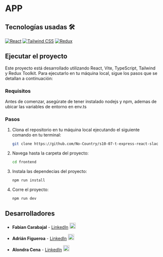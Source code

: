 # APP

## Tecnologías usadas 🛠️
[![React](https://img.shields.io/badge/React-61DAFB?style=for-the-badge&logo=react&logoColor=white)](https://reactjs.org/) [![Tailwind CSS](https://img.shields.io/badge/Tailwind%20CSS-38b2ac?style=for-the-badge&logo=tailwind-css&logoColor=white)](https://tailwindcss.com/) [![Redux](https://img.shields.io/badge/Redux-764ABC?style=for-the-badge&logo=redux&logoColor=white)](https://redux.js.org/)  


## Ejecutar el proyecto

Este proyecto está desarrollado utilizando React, Vite, TypeScript, Tailwind y Redux Toolkit. Para ejecutarlo en tu máquina local, sigue los pasos que se detallan a continuación:

### Requisitos

Antes de comenzar, asegúrate de tener instalado nodejs y npm, ademas de ubicar las variables de entorno en env.ts

### Pasos

1. Clona el repositorio en tu máquina local ejecutando el siguiente comando en tu terminal:

   ```bash
   git clone https://github.com/No-Country/s10-07-t-express-react-slack.git
   ```

2. Navega hasta la carpeta del proyecto:

   ```bash
   cd frontend
   ```

3. Instala las dependecias del proyecto:
   
   ```bash
   npm run install
   ```
   
5. Corre el proyecto:
   
   ```bash
   npm run dev
   ```

## Desarrolladores
* **Fabian Carabajal** -  [LinkedIn](https://www.linkedin.com/in/fabian1501/) <img src="https://res.cloudinary.com/yeniferramirez11/image/upload/v1692222051/no-country/argentina_r7o20w.png" style="width: 20px;">

* **Adrián Figueroa** -  [LinkedIn](https://www.linkedin.com/in/adrianfigueroa1987) <img src="https://res.cloudinary.com/yeniferramirez11/image/upload/v1692222051/no-country/argentina_r7o20w.png" style="width: 20px;">

* **Alondra Cena** -  [LinkedIn](https://www.linkedin.com/in/alondracena) <img src="https://res.cloudinary.com/yeniferramirez11/image/upload/v1692222051/no-country/argentina_r7o20w.png" style="width: 20px;">
